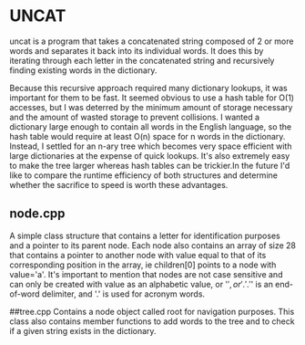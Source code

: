 # UNCAT

uncat is a program that takes a concatenated string composed of 2 or more words
and separates it back into its individual words. It does this by iterating
through each letter in the concatenated string and recursively finding existing
words in the dictionary.

Because this recursive approach required  many dictionary lookups, it was
important for them to be fast. It seemed obvious to use a hash table for O(1)
accesses, but I was deterred by the minimum amount of storage necessary and the
amount of wasted storage to prevent collisions. I wanted a dictionary large
enough to contain all words in the English language, so the hash table would
require at least O(n) space for n words in the dictionary. Instead, I settled
for an n-ary tree which becomes very space efficient with large dictionaries at
the expense of quick lookups. It's also extremely easy to make the tree larger
whereas hash tables can be trickier.In the future I'd like to compare the
runtime efficiency of both structures and determine whether the sacrifice to
speed is worth these advantages.

## node.cpp
A simple class structure that contains a letter for identification purposes and
a pointer to its parent node. Each node also contains an array of size 28 that
contains a pointer to another node with value equal to that of its
corresponding position in the array, ie children[0] points to a node with
value='a'. It's important to mention that nodes are not case sensitive and can
only be created with value as an alphabetic value, or '$', or '.'. '$' is an
end-of-word delimiter, and '.' is used for acronym words.

##tree.cpp
Contains a node object called root for navigation purposes. This class also
contains member functions to add words to the tree and to check if a given
string exists in the dictionary.
